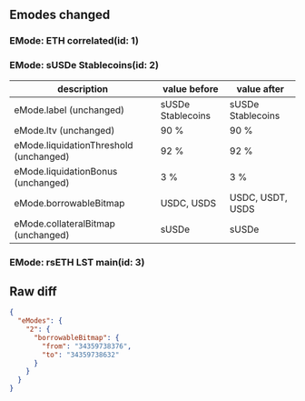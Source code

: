 ## Emodes changed

### EMode: ETH correlated(id: 1)



### EMode: sUSDe Stablecoins(id: 2)

| description | value before | value after |
| --- | --- | --- |
| eMode.label (unchanged) | sUSDe Stablecoins | sUSDe Stablecoins |
| eMode.ltv (unchanged) | 90 % | 90 % |
| eMode.liquidationThreshold (unchanged) | 92 % | 92 % |
| eMode.liquidationBonus (unchanged) | 3 % | 3 % |
| eMode.borrowableBitmap | USDC, USDS | USDC, USDT, USDS |
| eMode.collateralBitmap (unchanged) | sUSDe | sUSDe |


### EMode: rsETH LST main(id: 3)



## Raw diff

```json
{
  "eModes": {
    "2": {
      "borrowableBitmap": {
        "from": "34359738376",
        "to": "34359738632"
      }
    }
  }
}
```